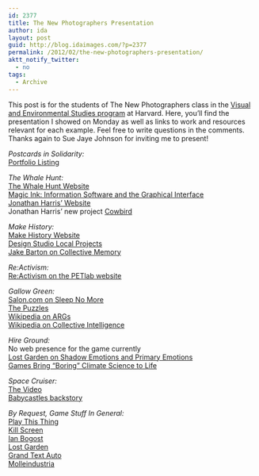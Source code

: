 ```yaml
---
id: 2377
title: The New Photographers Presentation
author: ida
layout: post
guid: http://blog.idaimages.com/?p=2377
permalink: /2012/02/the-new-photographers-presentation/
aktt_notify_twitter:
  - no
tags:
  - Archive
---
```

This post is for the students of The New Photographers class in the [Visual and Environmental Studies program][1] at Harvard. Here, you&#8217;ll find the presentation I showed on Monday as well as links to work and resources relevant for each example. Feel free to write questions in the comments. Thanks again to Sue Jaye Johnson for inviting me to present!

<div class="full-image">
  <div class="videoContainer">
  </div>
</div>

<!--more-->

  
*Postcards in Solidarity:*  
[Portfolio Listing][2]

*The Whale Hunt:*  
[The Whale Hunt Website][3]  
[Magic Ink: Information Software and the Graphical Interface][4]  
[Jonathan Harris&#8217; Website][5]  
Jonathan Harris&#8217; new project [Cowbird][6]

*Make History:*  
[Make History Website][7]  
[Design Studio Local Projects][8]  
[Jake Barton on Collective Memory][9]

*Re:Activism:*  
[Re:Activism on the PETlab website][10]

*Gallow Green:*  
[Salon.com on Sleep No More][11]  
[The Puzzles][12]  
[Wikipedia on ARGs][13]  
[Wikipedia on Collective Intelligence][14]

*Hire Ground:*  
No web presence for the game currently  
[Lost Garden on Shadow Emotions and Primary Emotions][15]  
[Games Bring &#8220;Boring&#8221; Climate Science to Life][16]

*Space Cruiser:*  
[The Video][17]  
[Babycastles backstory][18]

*By Request, Game Stuff In General:*  
[Play This Thing][19]  
[Kill Screen][20]  
[Ian Bogost][21]  
[Lost Garden][22]  
[Grand Text Auto][23]  
[Molleindustria][24]

 [1]: http://www.ves.fas.harvard.edu/
 [2]: http://portfolio.idaimages.com/Postcards-in-Solidarity
 [3]: http://thewhalehunt.org/
 [4]: http://worrydream.com/MagicInk/
 [5]: http://www.number27.org/
 [6]: http://cowbird.com/
 [7]: http://makehistory.national911memorial.org/
 [8]: http://localprojects.net/
 [9]: http://vimeo.com/30745926
 [10]: http://petlab.parsons.edu/newWeb/index.php?content=none&project=reactivism
 [11]: http://www.salon.com/2011/08/16/sleep_no_more_args/
 [12]: http://sleepnomorenyc.com/gallowgreen/
 [13]: http://en.wikipedia.org/wiki/Alternate_reality_game
 [14]: http://en.wikipedia.org/wiki/Collective_intelligence
 [15]: http://www.lostgarden.com/2011/07/shadow-emotions-and-primary-emotions.html
 [16]: http://www.trust.org/alertnet/news/games-bring-boring-climate-science-to-life-researcher
 [17]: http://vimeo.com/35619973
 [18]: http://motherboard.vice.com/2011/5/19/motherboard-tv-babycastles-the-diy-arcade
 [19]: http://playthisthing.com/
 [20]: http://killscreendaily.com/
 [21]: http://www.bogost.com/
 [22]: http://www.lostgarden.com/
 [23]: http://grandtextauto.org/
 [24]: http://www.molleindustria.org/en/home